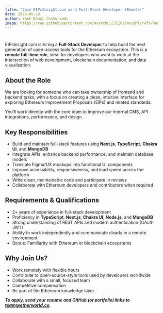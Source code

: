```yaml
---
title: "Join EIPsInsight.com as a Full-Stack Developer (Remote)"
date: 2025-06-29
author: Yash Kamal Chaturvedi
image: https://raw.githubusercontent.com/AvarchLLC/EIPsInsight/refs/heads/main/public/hiring-full-stack-developer.png
---
```


# 

EIPsInsight.com is hiring a **Full-Stack Developer** to help build the next generation of open-access tools for the Ethereum ecosystem. This is a **remote full-time role**, ideal for developers who want to work at the intersection of web development, blockchain documentation, and data visualization.

## About the Role

We are looking for someone who can take ownership of frontend and backend tasks, with a focus on creating a clean, intuitive interface for exploring Ethereum Improvement Proposals (EIPs) and related standards.

You’ll work directly with the core team to improve our internal CMS, API integrations, performance, and design.

## Key Responsibilities

- Build and maintain full-stack features using **Next.js**, **TypeScript**, **Chakra UI**, and **MongoDB**  
- Integrate APIs, enhance backend performance, and maintain database models  
- Translate Figma/UX mockups into functional UI components  
- Improve accessibility, responsiveness, and load speed across the platform  
- Write clean, maintainable code and participate in reviews  
- Collaborate with Ethereum developers and contributors when required  

## Requirements & Qualifications

- 2+ years of experience in full-stack development  
- Proficiency in **TypeScript**, **Next.js**, **Chakra UI**, **Node.js**, and **MongoDB**  
- Strong understanding of REST APIs and modern authentication (OAuth, JWT)  
- Ability to work independently and communicate clearly in a remote environment  
- Bonus: Familiarity with Ethereum or blockchain ecosystems  

## Why Join Us?

- Work remotely with flexible hours  
- Contribute to open-source-style tools used by developers worldwide  
- Collaborate with a small, focused team  
- Competitive compensation  
- Be part of the Ethereum knowledge layer  

***To apply, send your resume and GitHub (or portfolio) links to team@etherworld.co.***
